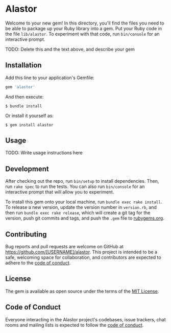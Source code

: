 # Alastor

Welcome to your new gem! In this directory, you'll find the files you need to be able to package up your Ruby library into a gem. Put your Ruby code in the file `lib/alastor`. To experiment with that code, run `bin/console` for an interactive prompt.

TODO: Delete this and the text above, and describe your gem

## Installation

Add this line to your application's Gemfile:

```ruby
gem 'alastor'
```

And then execute:

    $ bundle install

Or install it yourself as:

    $ gem install alastor

## Usage

TODO: Write usage instructions here

## Development

After checking out the repo, run `bin/setup` to install dependencies. Then, run `rake spec` to run the tests. You can also run `bin/console` for an interactive prompt that will allow you to experiment.

To install this gem onto your local machine, run `bundle exec rake install`. To release a new version, update the version number in `version.rb`, and then run `bundle exec rake release`, which will create a git tag for the version, push git commits and tags, and push the `.gem` file to [rubygems.org](https://rubygems.org).

## Contributing

Bug reports and pull requests are welcome on GitHub at https://github.com/[USERNAME]/alastor. This project is intended to be a safe, welcoming space for collaboration, and contributors are expected to adhere to the [code of conduct](https://github.com/[USERNAME]/alastor/blob/master/CODE_OF_CONDUCT.md).


## License

The gem is available as open source under the terms of the [MIT License](https://opensource.org/licenses/MIT).

## Code of Conduct

Everyone interacting in the Alastor project's codebases, issue trackers, chat rooms and mailing lists is expected to follow the [code of conduct](https://github.com/[USERNAME]/alastor/blob/master/CODE_OF_CONDUCT.md).
